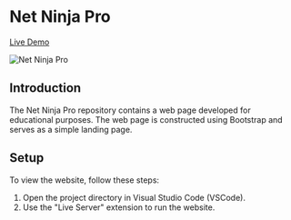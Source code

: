 # Net Ninja Pro

[Live Demo](https://glistening-halva-63e362.netlify.app/)

![Net Ninja Pro](https://i.ibb.co/g9DZF7Y/Screenshot-20.png)

## Introduction 
The Net Ninja Pro repository contains a web page developed for educational purposes. The web page is constructed using Bootstrap and serves as a simple landing page.

## Setup
To view the website, follow these steps:

1. Open the project directory in Visual Studio Code (VSCode).
2. Use the "Live Server" extension to run the website.
